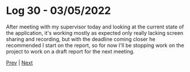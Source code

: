 # Log 30 - 03/05/2022

After meeting with my supervisor today and looking at the current state of the application, it's working mostly as expected only really lacking screen sharing and recording, but with the deadline coming closer he recommended I start on the report, so for now I'll be stopping work on the project to work on a draft report for the next meeting.

[Prev](../apr/30042022.md) | [Next](14052022.md)